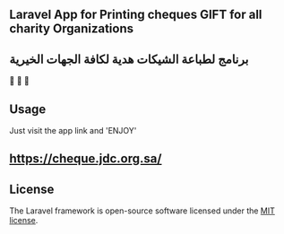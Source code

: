 
## Laravel App for Printing cheques GIFT for all charity Organizations
## برنامج لطباعة الشيكات هدية لكافة الجهات الخيرية
💝 💝 💝


## Usage

Just visit the app link and 'ENJOY'

## https://cheque.jdc.org.sa/

## License

The Laravel framework is open-source software licensed under the [MIT license](https://opensource.org/licenses/MIT).

